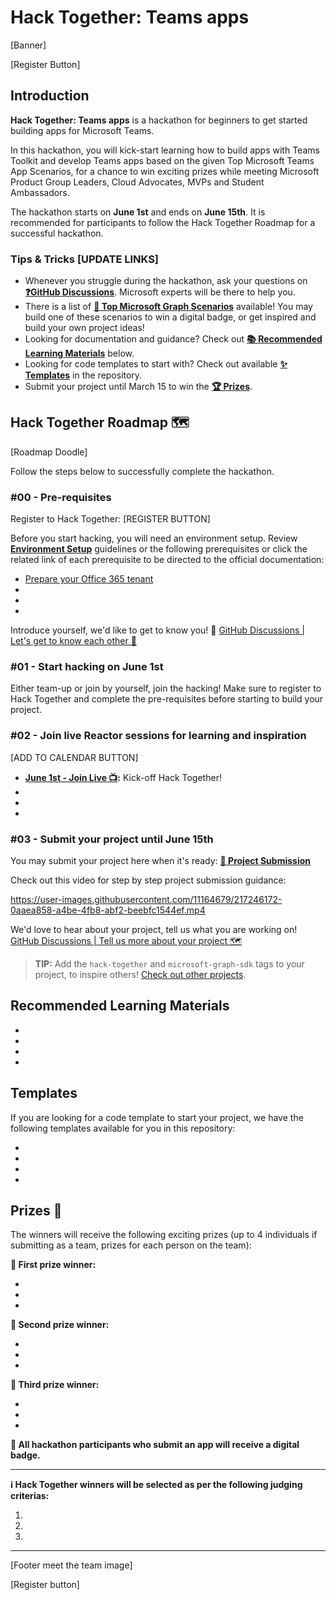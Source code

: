 # Hack Together: Teams apps

[Banner]

[Register Button]

## Introduction

**Hack Together: Teams apps** is a hackathon for beginners to get started building apps for Microsoft Teams. 

In this hackathon, you will kick-start learning how to build apps with Teams Toolkit and develop Teams apps based on the given Top Microsoft Teams App Scenarios, for a chance to win exciting prizes while meeting Microsoft Product Group Leaders, Cloud Advocates, MVPs and Student Ambassadors. 

The hackathon starts on **June 1st** and ends on **June 15th**. It is recommended for participants to follow the Hack Together Roadmap for a successful hackathon.

### Tips & Tricks [UPDATE LINKS]

* Whenever you struggle during the hackathon, ask your questions on **[❓GitHub Discussions](UPDATE)**. Microsoft experts will be there to help you.
* There is a list of **[📃 Top Microsoft Graph Scenarios](UPDATE)** available! You may build one of these scenarios to win a digital badge, or get inspired and build your own project ideas!
* Looking for documentation and guidance? Check out **[📚 Recommended Learning Materials](UPDATE)** below.
* Looking for code templates to start with? Check out available **[✨ Templates](UPDATE)** in the repository.
* Submit your project until March 15 to win the **[🏆 Prizes](UPDATE)**.

## Hack Together Roadmap 🗺️

[Roadmap Doodle]

Follow the steps below to successfully complete the hackathon.

### #00 - Pre-requisites

Register to Hack Together: [REGISTER BUTTON]

Before you start hacking, you will need an environment setup. Review **[Environment Setup](UPDATE)** guidelines or the following prerequisites or click the related link of each prerequisite to be directed to the official documentation:

* [Prepare your Office 365 tenant](/setup.md#1---prepare-your-microsoft-365-tenant)
* 
*
*

Introduce yourself, we'd like to get to know you! 🥳 [GitHub Discussions | Let's get to know each other 🎉](UPDATE)

### #01 - Start hacking on June 1st

Either team-up or join by yourself, join the hacking! Make sure to register to Hack Together and complete the pre-requisites before starting to build your project.

### #02 - Join live Reactor sessions for learning and inspiration

[ADD TO CALENDAR BUTTON]

* **[June 1st - Join Live 📺](UPDATE):** Kick-off Hack Together!
*
*
*

### #03 - Submit your project until June 15th

You may submit your project here when it's ready: **[🚀 Project Submission](UPDATE)**

Check out this video for step by step project submission guidance:

<https://user-images.githubusercontent.com/11164679/217246172-0aaea858-a4be-4fb8-abf2-beebfc1544ef.mp4>

We'd love to hear about your project, tell us what you are working on! [GitHub Discussions | Tell us more about your project 🗺️](UPDATE)

> **TIP:** Add the `hack-together` and `microsoft-graph-sdk` tags to your project, to inspire others! [Check out other projects](UPDATE).
>

## Recommended Learning Materials

* 
*
*
*

## Templates

If you are looking for a code template to start your project, we have the following templates available for you in this repository:

* 
*
*
*

## Prizes 🏅

The winners will receive the following exciting prizes (up to 4 individuals if submitting as a team, prizes for each person on the team):

**🥇 First prize winner:**


*
*
*

**🥈 Second prize winner:**

*
*
*

**🥉 Third prize winner:**

*
*
*

**🏅 All hackathon participants who submit an app will receive a digital badge.**

---
**ℹ️ Hack Together winners will be selected as per the following judging criterias:**

1.
2.
3.

---
[Footer meet the team image]

[Register button]
